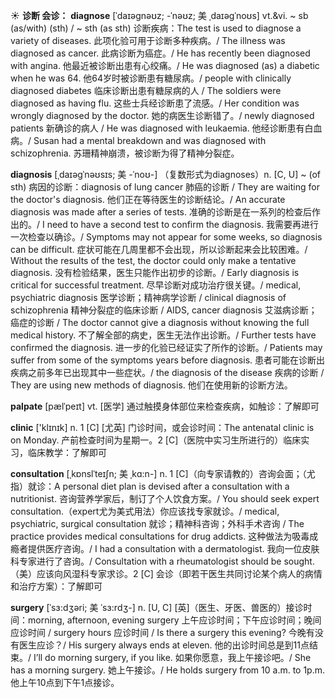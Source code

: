 ☀ <span class="category">**诊断 会诊：**</span>
<span class="vocabulary">**diagnose**</span> [ˈdaɪəgnəʊz; -ˈnəʊz; 美 ˌdaɪəgˈnoʊs]
<span class="definition">vt.&vi. ~ sb (as/with) (sth) / ~ sth (as sth) 诊断疾病：</span>The test is used to diagnose a variety of diseases. 此项化验可用于诊断多种疾病。/ The illness was diagnosed as cancer. 此病诊断为癌症。/ He has recently been diagnosed with angina. 他最近被诊断出患有心绞痛。/ He was diagnosed (as) a diabetic when he was 64. 他64岁时被诊断患有糖尿病。/ people with clinically diagnosed diabetes 临床诊断出患有糖尿病的人 / The soldiers were diagnosed as having flu. 这些士兵经诊断患了流感。/ Her condition was wrongly diagnosed by the doctor. 她的病医生诊断错了。/ newly diagnosed patients 新确诊的病人 / He was diagnosed with leukaemia. 他经诊断患有白血病。/ Susan had a mental breakdown and was diagnosed with schizophrenia. 苏珊精神崩溃，被诊断为得了精神分裂症。
                      
<span class="vocabulary">**diagnosis**</span> [ˌdaɪəgˈnəʊsɪs; 美 -ˈnoʊ-]
（复数形式为diagnoses）<span class="definition">n. [C, U] ~ (of sth) 病因的诊断：</span>diagnosis of lung cancer 肺癌的诊断 / They are waiting for the doctor's diagnosis. 他们正在等待医生的诊断结论。/ An accurate diagnosis was made after a series of tests. 准确的诊断是在一系列的检查后作出的。/ I need to have a second test to confirm the diagnosis. 我需要再进行一次检查以确诊。/ Symptoms may not appear for some weeks, so diagnosis can be difficult. 症状可能在几周里都不会出现，所以诊断起来会比较困难。/ Without the results of the test, the doctor could only make a tentative diagnosis. 没有检验结果，医生只能作出初步的诊断。/ Early diagnosis is critical for successful treatment. 尽早诊断对成功治疗很关键。/ medical, psychiatric diagnosis 医学诊断；精神病学诊断 / clinical diagnosis of schizophrenia 精神分裂症的临床诊断 / AIDS, cancer diagnosis 艾滋病诊断；癌症的诊断 / The doctor cannot give a diagnosis without knowing the full medical history. 不了解全部的病史，医生无法作出诊断。/ Further tests have confirmed the diagnosis. 进一步的化验已经证实了所作的诊断。/ Patients may suffer from some of the symptoms years before diagnosis. 患者可能在诊断出疾病之前多年已出现其中一些症状。/ the diagnosis of the disease 疾病的诊断 / They are using new methods of diagnosis. 他们在使用新的诊断方法。

<span class="vocabulary">**palpate**</span> [pælˈpeɪt]
<span class="definition">vt. [医学] 通过触摸身体部位来检查疾病，如触诊：</span>了解即可

<span class="vocabulary">**clinic**</span> ['klɪnɪk] 
<span class="definition">n. 1 [C] [尤英] 门诊时间，或会诊时间：</span>The antenatal clinic is on Monday. 产前检查时间为星期一。<span class="definition">2 [C]（医院中实习生所进行的）临床实习，临床教学：</span>了解即可 
             
<span class="vocabulary">**consultation**</span> [ˌkɒnslˈteɪʃn; 美 ˌkɑ:n-]
<span class="definition">n. 1 [C]（向专家请教的）咨询会面；（尤指）就诊：</span>A personal diet plan is devised after a consultation with a nutritionist. 咨询营养学家后，制订了个人饮食方案。/ You should seek expert consultation.（expert尤为美式用法）你应该找专家就诊。/ medical, psychiatric, surgical consultation 就诊；精神科咨询；外科手术咨询 / The practice provides medical consultations for drug addicts. 这种做法为吸毒成瘾者提供医疗咨询。/ I had a consultation with a dermatologist. 我向一位皮肤科专家进行了咨询。/ Consultation with a rheumatologist should be sought.（美）应该向风湿科专家求诊。<span class="definition">2 [C] 会诊（即若干医生共同讨论某个病人的病情和治疗方案）：</span>了解即可         

<span class="vocabulary">**surgery**</span> [ˈsɜ:dʒəri; 美 ˈsɜ:rdʒ-]
<span class="definition">n. [U, C] [英]（医生、牙医、兽医的）接诊时间：</span>morning, afternoon, evening surgery 上午应诊时间；下午应诊时间；晚间应诊时间 / surgery hours 应诊时间 / Is there a surgery this evening? 今晚有没有医生应诊？/ His surgery always ends at eleven. 他的出诊时间总是到11点结束。/ I’ll do morning surgery, if you like. 如果你愿意，我上午接诊吧。/ She has a morning surgery. 她上午接诊。/ He holds surgery from 10 a.m. to 1p.m. 他上午10点到下午1点接诊。
